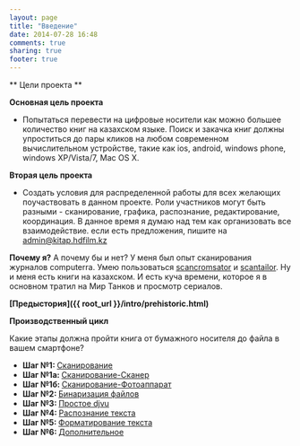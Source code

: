 ```yaml
---
layout: page
title: "Введение"
date: 2014-07-28 16:48
comments: true
sharing: true
footer: true
---
```


** Цели проекта **

****Основная цель проекта****
 - Попытаться перевести на цифровые носители как можно большее количество книг на казахском языке. Поиск и закачка книг должны упроститься до пары кликов на любом современном вычислительном устройстве, такие как ios, android, windows phone, windows XP/Vista/7, Mac OS X.

****Вторая цель проекта****
- Создать условия для распределенной работы для всех желающих поучаствовать в данном проекте. Роли участников могут быть разными - сканирование, графика, распознание, редактирование, координация. В данное время я думаю над тем как организовать все взаимодействие. если есть предложения, пишите на admin@kitap.hdfilm.kz

**Почему я?**
А почему бы и нет? У меня был опыт сканирования журналов computerra. Умею пользоваться [scancromsator](http://ru.wikipedia.org/wiki/ScanKromsator) и [scantailor](http://scantailor.sourceforge.net/?q=ru/about). Ну и меня есть книги на казахском. И есть куча времени, которое я в основном тратил на Мир Танков и просмотр сериалов. 

**[Предыстория]({{ root_url }}/intro/prehistoric.html)**

**Производственный цикл**


<div class="seriesNote">
    <p>Какие этапы должна пройти книга от бумажного носителя до файла в вашем смартфоне?</p>
    <ul>
        <li><strong>Шаг №1: </strong><a href="{{ root_url }}/intro/step1.html">Сканирование</a></li>
        <li><strong>Шаг №1а: </strong><a href="{{post.url}}/intro/step1a.html">Сканирование-Сканер</a></li>
        <li><strong>Шаг №1б: </strong><a href="{{post.url}}/intro/step1b.html">Сканирование-Фотоаппарат</a></li>
        <li><strong>Шаг №2: </strong><a href="{{post.url}}/intro/step2.html">Бинаризация файлов</a></li>
        <li><strong>Шаг №3: </strong><a href="{{post.url}}/intro/step3.html">Простое djvu</a></li>
        <li><strong>Шаг №4: </strong><a href="{{post.url}}/intro/step4.html">Распознание текста</a></li>
        <li><strong>Шаг №5: </strong><a href="{{post.url}}/intro/step5.html">Форматирование текста</a></li>
        <li><strong>Шаг №6: </strong><a href="{{post.url}}/intro/step6.html">Дополнительное</a></li>
    </ul>
</div>
